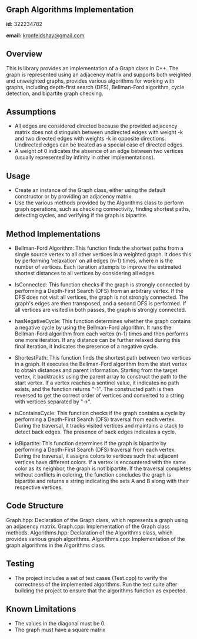 ## Graph Algorithms Implementation

**id:** 322234782

**email:** kronfeldshay@gmail.com

## Overview
This is library provides an implementation of a Graph class in C++. The graph is represented using an adjacency matrix and supports both weighted and unweighted graphs, provides various algorithms for working with graphs, including depth-first search (DFS), Bellman-Ford algorithm, cycle detection, and bipartite graph checking.

## Assumptions
- All edges are considered directed because the provided adjacency matrix does not distinguish between undirected edges with weight -k and two directed edges with weights -k in opposite directions. Undirected edges can be treated as a special case of directed edges.
- A weight of 0 indicates the absence of an edge between two vertices (usually represented by infinity in other implementations).

## Usage
- Create an instance of the Graph class, either using the default constructor or by providing an adjacency matrix.
- Use the various methods provided by the Algorithms class to perform graph operations, such as checking connectivity, finding shortest paths, detecting cycles, and verifying if the graph is bipartite.

## Method Implementations
 
- Bellman-Ford Algorithm: This function finds the shortest paths from a single source vertex to all other vertices in a weighted graph. It does this by performing 'relaxation' on all edges (n-1) times, where n is the number of vertices. Each iteration attempts to improve the estimated shortest distances to all vertices by considering all edges.
 
- IsConnected: This function checks if the graph is strongly connected by performing a Depth-First Search (DFS) from an arbitrary vertex. If the DFS does not visit all vertices, the graph is not strongly connected. The graph's edges are then transposed, and a second DFS is performed. If all vertices are visited in both passes, the graph is strongly connected.
 
- hasNegativeCycle: This function determines whether the graph contains a negative cycle by using the Bellman-Ford algorithm. It runs the Bellman-Ford algorithm from each vertex (n-1) times and then performs one more iteration. If any distance can be further relaxed during this final iteration, it indicates the presence of a negative cycle.

- ShortestPath: This function finds the shortest path between two vertices in a graph. It executes the Bellman-Ford algorithm from the start vertex to obtain distances and parent information. Starting from the target vertex, it backtracks using the parent array to construct the path to the start vertex. If a vertex reaches a sentinel value, it indicates no path exists, and the function returns "-1". The constructed path is then reversed to get the correct order of vertices and converted to a string with vertices separated by "->".

- isContainsCycle: This function checks if the graph contains a cycle by performing a Depth-First Search (DFS) traversal from each vertex. During the traversal, it tracks visited vertices and maintains a stack to detect back edges. The presence of back edges indicates a cycle.

- isBipartite: This function determines if the graph is bipartite by performing a Depth-First Search (DFS) traversal from each vertex. During the traversal, it assigns colors to vertices such that adjacent vertices have different colors. If a vertex is encountered with the same color as its neighbor, the graph is not bipartite. If the traversal completes without conflicts in coloring, the function concludes the graph is bipartite and returns a string indicating the sets A and B along with their respective vertices.
     
## Code Structure
Graph.hpp: Declaration of the Graph class, which represents a graph using an adjacency matrix.
Graph.cpp: Implementation of the Graph class methods.
Algorithms.hpp: Declaration of the Algorithms class, which provides various graph algorithms.
Algorithms.cpp: Implementation of the graph algorithms in the Algorithms class.

## Testing
- The project includes a set of test cases (Test.cpp) to verify the correctness of the implemented algorithms. Run the test suite after building the project to ensure that the algorithms function as expected.

## Known Limitations
- The values in the diagonal must be 0.
- The graph must have a square matrix
